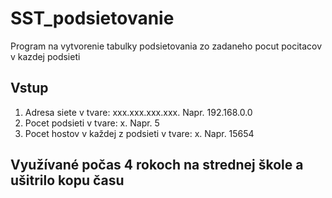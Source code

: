 # SST_podsietovanie
Program na vytvorenie tabulky podsietovania zo zadaneho pocut pocitacov v kazdej podsieti




## Vstup
1. Adresa siete v tvare: xxx.xxx.xxx.xxx. Napr. 192.168.0.0
2. Pocet podsieti v tvare: x. Napr. 5
3. Pocet hostov v každej z podsieti v tvare: x. Napr. 15654
## Využívané počas 4 rokoch na strednej škole a ušitrilo kopu času
